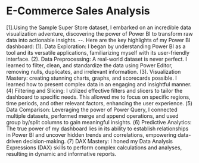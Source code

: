 # E-Commerce Sales Analysis

[1].Using the Sample Super Store dataset, I embarked on an incredible data visualization adventure, discovering the power of Power BI to transform raw data into actionable insights.
--. Here are the key highlights of my Power BI dashboard:
(1). Data Exploration: I began by understanding Power BI as a tool and its versatile applications, familiarizing myself with its user-friendly interface.
(2). Data Preprocessing: A real-world dataset is never perfect. I learned to filter, clean, and standardize the data using Power Editor, removing nulls, duplicates, and irrelevant information.
(3). Visualization Mastery:  creating stunning charts, graphs, and scorecards possible. I learned how to present complex data in an engaging and insightful manner.
(4️) Filtering and Slicing: I utilized effective filters and slicers to tailor the dashboard to specific needs. This allowed me to focus on specific regions, time periods, and other relevant factors, enhancing the user experience.
(5️) Data Comparison: Leveraging the power of Power Query, I connected multiple datasets, performed merge and append operations, and used group by/split columns to gain meaningful insights.
(6️) Predictive Analytics: The true power of my dashboard lies in its ability to establish relationships in Power BI and uncover hidden trends and correlations, empowering data-driven decision-making.
(7️) DAX Mastery: I honed my Data Analysis Expressions (DAX) skills to perform complex calculations and analyses, resulting in dynamic and informative reports.
